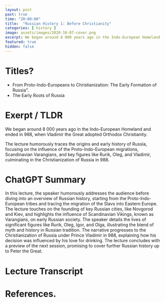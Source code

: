 ```yaml
---
layout: post
past: true
time: "20:00:00"
title:  "Russian History 1: Before Christianity"
categories: [ history ]
image: assets/images/2020-10-07-cover.png
excerpt: We began around 8 000 years ago in the Indo-European Homeland and ended in 988, when Vladimir the Great adopted Orthodox Christianity.
featured: true
hidden: false
---
```


# Titles?

* From Proto-Indo-Europeans to Christianization: The Early Formation of Russia".
* The Early Roots of Russia

# Exerpt / TLDR

We began around 8 000 years ago in the Indo-European Homeland and ended in 988, when Vladimir the Great adopted Orthodox Christianity.

The lecture humorously traces the origins and early history of Russia, focusing on the influence of the Proto-Indo-European migrations, Scandinavian Varangians, and key figures like Rurik, Oleg, and Vladimir, culminating in the Christianization of Russia in 988.

# ChatGPT Summary

In this lecture, the speaker humorously addresses the audience before diving into an overview of Russian history, starting from the Proto-Indo-European tribes and tracing the migration of the Slavs into Eastern Europe. The lecture touches on the founding of key Russian cities, like Novgorod and Kiev, and highlights the influence of Scandinavian Vikings, known as Varangians, on early Russian society. The speaker details the lives of significant figures like Rurik, Oleg, Igor, and Olga, illustrating the blend of myth and history in Russian tradition. The narrative progresses to the Christianization of Russia under Prince Vladimir in 988, explaining how his decision was influenced by his love for drinking. The lecture concludes with a preview of the next session, promising to cover further Russian history up to Peter the Great.

# Lecture Transcript

# References.
